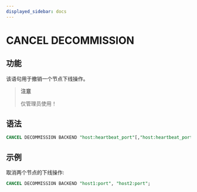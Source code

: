 ```yaml
---
displayed_sidebar: docs
---
```


# CANCEL DECOMMISSION

## 功能

该语句用于撤销一个节点下线操作。

> **注意**
>
> 仅管理员使用！

## 语法

```sql
CANCEL DECOMMISSION BACKEND "host:heartbeat_port"[,"host:heartbeat_port"...]
```

## 示例

取消两个节点的下线操作:

```sql
CANCEL DECOMMISSION BACKEND "host1:port", "host2:port";
```
